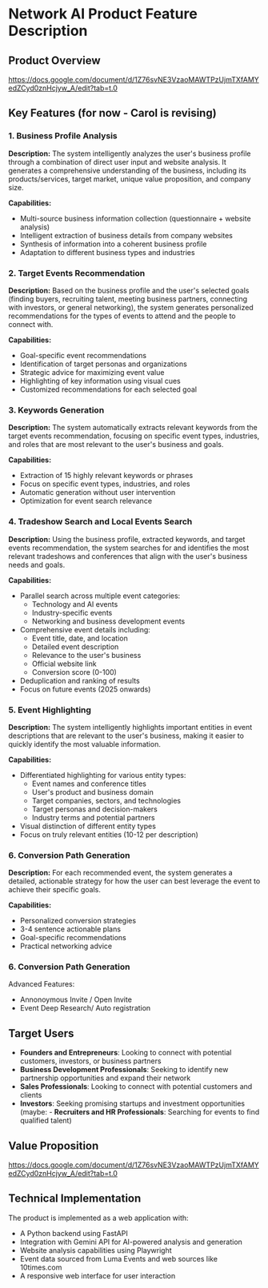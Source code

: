 # Network AI Product Feature Description

## Product Overview

https://docs.google.com/document/d/1Z76svNE3VzaoMAWTPzUjmTXfAMYedZCyd0znHcjyw_A/edit?tab=t.0 

## Key Features (for now - Carol is revising)

### 1. Business Profile Analysis

**Description:**
The system intelligently analyzes the user's business profile through a combination of direct user input and website analysis. It generates a comprehensive understanding of the business, including its products/services, target market, unique value proposition, and company size.

**Capabilities:**
- Multi-source business information collection (questionnaire + website analysis)
- Intelligent extraction of business details from company websites
- Synthesis of information into a coherent business profile
- Adaptation to different business types and industries

### 2. Target Events Recommendation

**Description:**
Based on the business profile and the user's selected goals (finding buyers, recruiting talent, meeting business partners, connecting with investors, or general networking), the system generates personalized recommendations for the types of events to attend and the people to connect with.

**Capabilities:**
- Goal-specific event recommendations
- Identification of target personas and organizations
- Strategic advice for maximizing event value
- Highlighting of key information using visual cues
- Customized recommendations for each selected goal

### 3. Keywords Generation

**Description:**
The system automatically extracts relevant keywords from the target events recommendation, focusing on specific event types, industries, and roles that are most relevant to the user's business and goals.

**Capabilities:**
- Extraction of 15 highly relevant keywords or phrases
- Focus on specific event types, industries, and roles
- Automatic generation without user intervention
- Optimization for event search relevance

### 4. Tradeshow Search and Local Events Search 

**Description:**
Using the business profile, extracted keywords, and target events recommendation, the system searches for and identifies the most relevant tradeshows and conferences that align with the user's business needs and goals.

**Capabilities:**
- Parallel search across multiple event categories:
  - Technology and AI events
  - Industry-specific events
  - Networking and business development events
- Comprehensive event details including:
  - Event title, date, and location
  - Detailed event description
  - Relevance to the user's business
  - Official website link
  - Conversion score (0-100)
- Deduplication and ranking of results
- Focus on future events (2025 onwards)

### 5. Event Highlighting

**Description:**
The system intelligently highlights important entities in event descriptions that are relevant to the user's business, making it easier to quickly identify the most valuable information.

**Capabilities:**
- Differentiated highlighting for various entity types:
  - Event names and conference titles
  - User's product and business domain
  - Target companies, sectors, and technologies
  - Target personas and decision-makers
  - Industry terms and potential partners
- Visual distinction of different entity types
- Focus on truly relevant entities (10-12 per description)

### 6. Conversion Path Generation

**Description:**
For each recommended event, the system generates a detailed, actionable strategy for how the user can best leverage the event to achieve their specific goals.

**Capabilities:**
- Personalized conversion strategies
- 3-4 sentence actionable plans
- Goal-specific recommendations
- Practical networking advice

### 6. Conversion Path Generation
Advanced Features:
- Annonoymous Invite / Open Invite
- Event Deep Research/ Auto registration
  
## Target Users

- **Founders and Entrepreneurs**: Looking to connect with potential customers, investors, or business partners
- **Business Development Professionals**: Seeking to identify new partnership opportunities and expand their network
- **Sales Professionals**: Looking to connect with potential customers and clients
- **Investors**: Seeking promising startups and investment opportunities
(maybe: - **Recruiters and HR Professionals**: Searching for events to find qualified talent)

## Value Proposition

https://docs.google.com/document/d/1Z76svNE3VzaoMAWTPzUjmTXfAMYedZCyd0znHcjyw_A/edit?tab=t.0 

## Technical Implementation

The product is implemented as a web application with:

- A Python backend using FastAPI
- Integration with Gemini API for AI-powered analysis and generation
- Website analysis capabilities using Playwright
- Event data sourced from Luma Events and web sources like 10times.com
- A responsive web interface for user interaction

